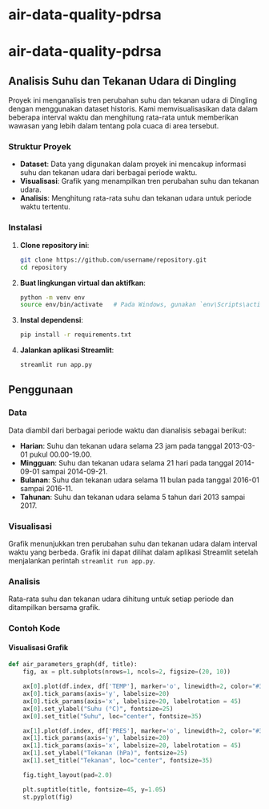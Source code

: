 # air-data-quality-pdrsa
# air-data-quality-pdrsa
## Analisis Suhu dan Tekanan Udara di Dingling

Proyek ini menganalisis tren perubahan suhu dan tekanan udara di Dingling dengan menggunakan dataset historis. Kami memvisualisasikan data dalam beberapa interval waktu dan menghitung rata-rata untuk memberikan wawasan yang lebih dalam tentang pola cuaca di area tersebut.

### Struktur Proyek

- **Dataset**: Data yang digunakan dalam proyek ini mencakup informasi suhu dan tekanan udara dari berbagai periode waktu.
- **Visualisasi**: Grafik yang menampilkan tren perubahan suhu dan tekanan udara.
- **Analisis**: Menghitung rata-rata suhu dan tekanan udara untuk periode waktu tertentu.

### Instalasi

1. **Clone repository ini**:
    ```bash
    git clone https://github.com/username/repository.git
    cd repository
    ```

2. **Buat lingkungan virtual dan aktifkan**:
    ```bash
    python -m venv env
    source env/bin/activate   # Pada Windows, gunakan `env\Scripts\activate`
    ```

3. **Instal dependensi**:
    ```bash
    pip install -r requirements.txt
    ```

4. **Jalankan aplikasi Streamlit**:
    ```bash
    streamlit run app.py
    ```

## Penggunaan

### Data

Data diambil dari berbagai periode waktu dan dianalisis sebagai berikut:

- **Harian**: Suhu dan tekanan udara selama 23 jam pada tanggal 2013-03-01 pukul 00.00-19.00.
- **Mingguan**: Suhu dan tekanan udara selama 21 hari pada tanggal 2014-09-01 sampai 2014-09-21.
- **Bulanan**: Suhu dan tekanan udara selama 11 bulan pada tanggal 2016-01 sampai 2016-11.
- **Tahunan**: Suhu dan tekanan udara selama 5 tahun dari 2013 sampai 2017.

### Visualisasi

Grafik menunjukkan tren perubahan suhu dan tekanan udara dalam interval waktu yang berbeda. Grafik ini dapat dilihat dalam aplikasi Streamlit setelah menjalankan perintah `streamlit run app.py`.

### Analisis

Rata-rata suhu dan tekanan udara dihitung untuk setiap periode dan ditampilkan bersama grafik.

### Contoh Kode

#### Visualisasi Grafik

```python
def air_parameters_graph(df, title):
    fig, ax = plt.subplots(nrows=1, ncols=2, figsize=(20, 10))

    ax[0].plot(df.index, df['TEMP'], marker='o', linewidth=2, color="#39064B")
    ax[0].tick_params(axis='y', labelsize=20)
    ax[0].tick_params(axis='x', labelsize=20, labelrotation = 45)
    ax[0].set_ylabel("Suhu (°C)", fontsize=25)
    ax[0].set_title("Suhu", loc="center", fontsize=35)

    ax[1].plot(df.index, df['PRES'], marker='o', linewidth=2, color="#39064B")
    ax[1].tick_params(axis='y', labelsize=20)
    ax[1].tick_params(axis='x', labelsize=20, labelrotation = 45)
    ax[1].set_ylabel("Tekanan (hPa)", fontsize=25)
    ax[1].set_title("Tekanan", loc="center", fontsize=35)

    fig.tight_layout(pad=2.0)

    plt.suptitle(title, fontsize=45, y=1.05)
    st.pyplot(fig)
